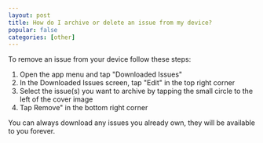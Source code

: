 ```yaml
---
layout: post
title: How do I archive or delete an issue from my device?
popular: false
categories: [other]
---
```

To remove an issue from your device follow these steps:

1. Open the app menu and tap "Downloaded Issues"
2. In the Downloaded Issues screen, tap "Edit" in the top right corner
3. Select the issue(s) you want to archive by tapping the small circle to the left of the cover image
4. Tap Remove" in the bottom right corner

You can always download any issues you already own, they will be available to you forever.
